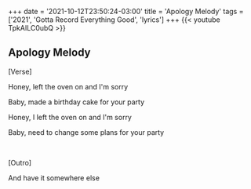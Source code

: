 +++
date = '2021-10-12T23:50:24-03:00'
title = 'Apology Melody'
tags = ['2021', 'Gotta Record Everything Good', 'lyrics']
+++
{{< youtube TpkAILC0ubQ >}}

## Apology Melody

[Verse]

Honey, left the oven on and I'm sorry

Baby, made a birthday cake for your party

Honey, I left the oven on and I'm sorry

Baby, need to change some plans for your party

&nbsp;

[Outro]

And have it somewhere else